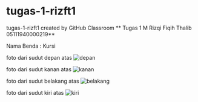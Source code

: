 # tugas-1-rizft1
tugas-1-rizft1 created by GitHub Classroom
**
Tugas 1
M Rizqi Fiqih Thalib
05111940000219**

Nama Benda : Kursi

foto dari sudut depan atas
![depan](https://user-images.githubusercontent.com/62735317/134189593-c1a0e3a7-0da9-472f-9925-5e0cfbb215ab.jpg)

foto dari sudut kanan atas
![kanan](https://user-images.githubusercontent.com/62735317/134189605-ca419e58-a8f5-47e1-a9fd-4e7e699e567c.jpg)

foto dari sudut belakang atas
![belakang](https://user-images.githubusercontent.com/62735317/134189582-20c5e757-666e-448f-a2d3-e1d24a89ce7f.jpg)

foto dari sudut kiri atas
![kiri](https://user-images.githubusercontent.com/62735317/134189613-ff13de95-885b-4b48-899b-7607bbaa44c8.jpg)

